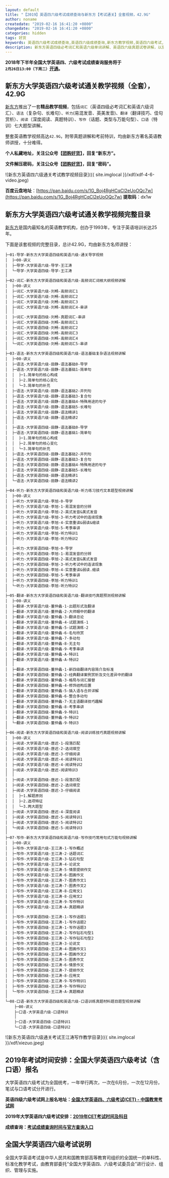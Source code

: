 ```yaml
---
layout: default
title: "【2019】英语四六级考试成绩查询与新东方【考试通关】全套视频，42.9G"
author: noname
createdate: "2019-02-16 16:41:20 +0800"
changedate: "2019-02-16 16:41:20 +0800"
categories: hidden
tags: 好货
keywords: 英语四六级考试成绩查询,英语四六级成绩查询,新东方教学视频,英语四六级考试,英语四级词汇,英语六级词汇,四级考试,六级考试,
description: 新东方英语四级必考词汇和英语六级单词讲解、英语四六级真题试卷讲解，以及语法（复杂句、长难句）、听力(易混发音)、翻译（翻译技巧）、阅读（真题特训）、写作（话题、类型与万能句型）、口语（特训）七大题型讲解。附带2019年大学英语四六级考试时间安排、网上报名地址和英语四六级考试成绩查询地址。
---
```


**2018年下半年全国大学英语四、六级考试成绩查询服务将于`2月26日13:00（下周二）`[开通](https://www.lijiaocn.com/hidden/2019/02/17/ying-yu-46-cha-fen.html)。**

## 新东方大学英语四六级考试通关教学视频（全套），42.9G

[新东方](http://www.xdf.cn/)推出了一套**精品教学视频**，包括`词汇`（英语四级必考词汇和英语六级词汇）、`语法`（复杂句、长难句）、`听力`(易混发音、英美发音)、`翻译`（翻译技巧、佳句赏析）、`阅读`（深度阅读、真题特训）、`写作`（话题、类型与万能句型）、`口语`（特训）七大题型讲解。

整套英语教学视频高达`42.9G`，附带真题讲解和考前特训，均由新东方著名英语教师讲授，十分难得。

**个人私藏地址，关注公众号【[团购好货](https://www.lijiaocn.com/img/ercode/tuan-gou-hao-huo.png)】，回复“新东方”。**

**文件解压密码，关注公众号【[团购好货](https://www.lijiaocn.com/img/ercode/tuan-gou-hao-huo.png)】，回复“密码”。**

![新东方英语四六级通关考试教学视频目录]({{ site.imglocal }}/xdf/xdf-4-6-video.jpeg)

**百度云盘地址**：[https://pan.baidu.com/s/1G_Boj4RgHCqCl2eUoOQc7w](https://pan.baidu.com/s/1G_Boj4RgHCqCl2eUoOQc7w)    **提取码**：dx1w 

## 新东方大学英语四六级考试通关教学视频完整目录

[新东方](http://www.xdf.cn/)是国内最知名的英语教学机构，创办于1993年，专注于英语培训长达25年。

下面是该套视频的完整目录，总计42.9G，均由新东方名师讲授：

```
├─01-导学-新东方大学英语四级和英语六级-通关导学视频
│  ├─00-讲义
│  ├─导学-大学英语六级-导学-王江涛
│  └─导学-大学英语四级-导学-王江涛
│
├─02-词汇-新东方大学英语四级和英语六级-高频词汇词根大纲视频讲解
│  ├─00-讲义
│  ├─词汇-大学英语六级-刘畅-高频词汇1
│  ├─词汇-大学英语六级-刘畅-高频词汇2
│  ├─词汇-大学英语六级-刘畅-高频词汇3
│  ├─词汇-大学英语六级-刘畅-高频词汇4-串讲
│  │
│  ├─词汇-大学英语四级-刘畅-真题词汇-串讲
│  ├─词汇-大学英语四级-刘畅-高频词汇1
│  ├─词汇-大学英语四级-刘畅-高频词汇2
│  ├─词汇-大学英语四级-刘畅-高频词汇3
│  ├─词汇-大学英语四级-刘畅-高频词汇4
│  └─词汇-大学英语四级-刘畅-高频词汇5-串讲
│
├─03-语法-新东方大学英语四级和英语六级-语法基础复杂语法视频讲解
│  ├─00-讲义
│  ├─语法-大学英语六级-田静-语法基础0-导学
│  ├─语法-大学英语六级-田静-语法基础1-简单句
│  │  ├─1.简单句的核心构成
│  │  ├─2.简单句的核心变化
│  │  └─3.简单句的补充
│  ├─语法-大学英语六级-田静-语法基础2-并列句
│  ├─语法-大学英语六级-田静-语法基础3-复合句
│  ├─语法-大学英语六级-田静-语法基础4-特殊用途的句子
│  ├─语法-大学英语六级-田静-语法基础5-长难句
│  ├─语法-大学英语六级-田静-语法精讲1
│  ├─语法-大学英语六级-田静-语法精讲2
│  │
│  ├─语法-大学英语四级-田静-语法基础0-导学
│  ├─语法-大学英语四级-田静-语法基础1-简单句
│  │  ├─1.简单句的核心构成
│  │  ├─2.简单句的核心变化
│  │  └─3.简单句的补充
│  ├─语法-大学英语四级-田静-语法基础2-并列句
│  ├─语法-大学英语四级-田静-语法基础3-复合句
│  ├─语法-大学英语四级-田静-语法基础4-特殊用途的句子
│  ├─语法-大学英语四级-田静-语法基础5-长难句
│  ├─语法-大学英语四级-田静-语法精讲1
│  └─语法-大学英语四级-田静-语法精讲2
│
├─04-听力-新东方大学英语四级和英语六级-听力练习技巧文本题型视频讲解
│  ├─00-讲义
│  ├─听力-大学英语六级-李旭-0-导学
│  ├─听力-大学英语六级-李旭-1-易混发音的分辨
│  ├─听力-大学英语六级-李旭-2-英式发音&美式发音
│  ├─听力-大学英语六级-李旭-3-听力考试中的连续现象
│  ├─听力-大学英语六级-李旭-4-实意重读&弱读&缩读
│  ├─听力-大学英语六级-李旭-5-考季串讲
│  ├─听力-大学英语六级-李旭-听力特训1
│  ├─听力-大学英语六级-李旭-听力特训2
│  │
│  ├─听力-大学英语四级-李旭-0-导学
│  ├─听力-大学英语四级-李旭-1-易混发音的分辨
│  ├─听力-大学英语四级-李旭-2-英式发音&美式发音
│  ├─听力-大学英语四级-李旭-3-听力考试中的连读现象
│  ├─听力-大学英语四级-李旭-4-实意重读&弱读.缩读
│  ├─听力-大学英语四级-李旭-5-考季串讲
│  ├─听力-大学英语四级-李旭-听力特训1
│  └─听力-大学英语四级-李旭-听力特训2
│
├─05-翻译-新东方大学英语四级和英语六级-翻译技巧真题预测视频讲解
│  ├─00-讲义
│  ├─翻译-大学英语六级-董仲蠡-1-出题形式及翻译
│  ├─翻译-大学英语六级-董仲蠡-2-大师眼中的翻译
│  ├─翻译-大学英语六级-董仲蠡-3-翻译总论
│  ├─翻译-大学英语六级-董仲蠡-4-试题演练-1
│  ├─翻译-大学英语六级-董仲蠡-5-试题演练-2
│  ├─翻译-大学英语六级-董仲蠡-6-名句欣赏
│  ├─翻译-大学英语六级-董仲蠡-7-多动句
│  ├─翻译-大学英语六级-董仲蠡-8-无主句
│  ├─翻译-大学英语六级-董仲蠡-9-考季串讲
│  ├─翻译-大学英语六级-董仲蠡-A-特训1
│  ├─翻译-大学英语六级-董仲蠡-A-特训2
│  │
│  ├─翻译-大学英语四级-董仲蠡-1-新四级翻译内容简介及标准
│  ├─翻译-大学英语四级-董仲蠡-2-经典翻译案例赏析及文化差异中的翻译
│  ├─翻译-大学英语四级-董仲蠡-3-格局与词汇接替
│  ├─翻译-大学英语四级-董仲蠡-4-修饰结构后置
│  ├─翻译-大学英语四级-董仲蠡-5-插入语与合并详解
│  ├─翻译-大学英语四级-董仲蠡-6-整合多动句
│  ├─翻译-大学英语四级-董仲蠡-7-无主语翻译技巧趣解
│  ├─翻译-大学英语四级-董仲蠡-8-考季串讲
│  ├─翻译-大学英语四级-董仲蠡-9-特训1
│  ├─翻译-大学英语四级-董仲蠡-9-特训2
│  └─翻译-大学英语四级-董仲蠡-9-特训3
│
├─06-阅读-新东方大学英语四级和英语六级-阅读训练技巧真题视频讲解
│  ├─00-讲义
│  ├─阅读-大学英语六级-唐迟-1-段落匹配
│  ├─阅读-大学英语六级-唐迟-2-选词填空
│  ├─阅读-大学英语六级-唐迟-3-仔细阅读
│  ├─阅读-大学英语六级-唐迟-4-阅读特训1
│  ├─阅读-大学英语六级-唐迟-4-阅读特训2
│  ├─阅读-大学英语六级-唐迟-阅读特训3
│  │
│  ├─阅读-大学英语四级-唐迟-1-段落匹配
│  ├─阅读-大学英语四级-唐迟-2-选词填空
│  ├─阅读-大学英语四级-唐迟-3-仔细阅读
│  │  ├─1.解题原则
│  │  ├─2.选项特征
│  │  └─3.两大题型
│  ├─阅读-大学英语四级-唐迟-4-深度阅读
│  ├─阅读-大学英语四级-唐迟-5-阅读特训1
│  ├─阅读-大学英语四级-唐迟-5-阅读特训2
│  └─阅读-大学英语四级-唐迟-5-阅读特训3
│
├─07-写作-新东方大学英语四级和英语六级-写作技巧常用句式万能句视频讲解
│  ├─00-讲义
│  ├─写作-大学英语六级-王江涛-1-写作概述
│  ├─写作-大学英语六级-王江涛-2-话题词汇
│  ├─写作-大学英语六级-王江涛-3-钻石句型
│  ├─写作-大学英语六级-王江涛-4-论说文
│  ├─写作-大学英语六级-王江涛-5-情景提纲作文
│  ├─写作-大学英语六级-王江涛-6-图画作文
│  ├─写作-大学英语六级-王江涛-7-图表作文1
│  ├─写作-大学英语六级-王江涛-7-图表作文2
│  ├─写作-大学英语六级-王江涛-8-应用文1
│  ├─写作-大学英语六级-王江涛-8-应用文2
│  ├─写作-大学英语六级-王江涛-9-写作特训
│  ├─写作-大学英语六级-王江涛-A-真题精讲
│  │
│  ├─写作-大学英语四级-王江涛-1-写作话题1
│  ├─写作-大学英语四级-王江涛-1-写作话题2
│  ├─写作-大学英语四级-王江涛-1-写作话题3
│  ├─写作-大学英语四级-王江涛-2-写作钻石句型1
│  ├─写作-大学英语四级-王江涛-2-写作钻石句型2
│  ├─写作-大学英语四级-王江涛-3-论说文
│  ├─写作-大学英语四级-王江涛-4-图画作文1
│  ├─写作-大学英语四级-王江涛-4-图画作文2
│  ├─写作-大学英语四级-王江涛-5-图表作文
│  ├─写作-大学英语四级-王江涛-6-情景作文
│  ├─写作-大学英语四级-王江涛-7-提纲作文
│  ├─写作-大学英语四级-王江涛-8-应用文
│  ├─写作-大学英语四级-王江涛-9-写作特训1
│  ├─写作-大学英语四级-王江涛-9-写作特训2
│  └─写作-大学英语四级-王江涛-A-真题精讲
│
└─08-口语-新东方大学英语四级和英语六级-口语训练真题材料题目题型视频讲解
    ├─00-讲义
    ├─口语-大学英语六级-口语特训
    │
    ├─口语-大学英语四级-口语特训1
    └─口语-大学英语四级-口语特训2
```

![新东方英语四六级通关考试王江涛写作教学目录]({{ site.imglocal }}/xdf/xiezuo.jpeg)

## 2019年考试时间安排：全国大学英语四六级考试（含口语）报名

大学英语四六级考试为全国统考，一年举行两次，一次在6月份，一次在12月份，笔试与口语考试分开进行。

**英语四级六级考试网上报名地址：[全国大学英语四、六级考试(CET) - 中国教育考试网][1]**

**2019年大学英语四六级考试安排：[2019年CET考试时间及科目][2]**

**成绩查询：[考试成绩查询时间与官方查询入口](https://www.lijiaocn.com/hidden/2019/02/17/ying-yu-46-cha-fen.html)**

## 全国大学英语四六级考试说明

全国大学英语考试是中华人民共和国教育部高等教育司组织的全国统一的单科性、标准化教学考试，由教育部委托“全国大学英语四、六级考试委员会”进行设计、组织、管理与实施。

[1]: http://cet.neea.edu.cn/ "全国大学英语四、六级考试(CET) - 中国教育考试网"
[2]: http://cet.neea.edu.cn/html1/report/19011/4310-1.htm  "2019年CET考试时间及科目"
